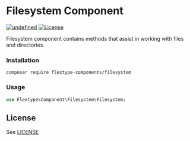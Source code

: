 <h1>
Filesystem Component
</h1>
<p>
<a href="https://github.com/flextype-components/filesystem/releases"><img alt="undefined" src="https://img.shields.io/github/release/flextype-components/filesystem.svg?label=version"></a>
  <a href="https://github.com/filesystem/filesystem"><img src="https://img.shields.io/badge/license-MIT-blue.svg" alt="License"></a>     
</p>

Filesystem component contains methods that assist in working with files and directories.

### Installation

```
composer require flextype-components/filesystem
```

### Usage

```php
use Flextype\Component\Filesystem\Filesystem;
```


## License
See [LICENSE](https://github.com/flextype-components/filesystem/blob/master/LICENSE)
